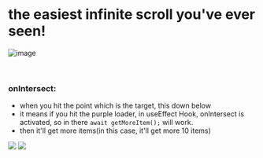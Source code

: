 # the easiest infinite scroll you've ever seen!

![image](https://user-images.githubusercontent.com/84432740/161386038-622c1db0-6ce0-47b3-8665-a39fffb08e92.png)


<br/>

### onIntersect: 
- when you hit the point which is the target, this down below<br/>
- it means if you hit the purple loader, in useEffect Hook, onIntersect is activated, so in there `await getMoreItem();` will work.
- then it'll get more items(in this case, it'll get more 10 items)
<div>
  <img src="https://user-images.githubusercontent.com/84432740/161386168-f4dcba05-09a5-4bb1-9cef-1e7e1a385257.png"/>
  <img src="https://user-images.githubusercontent.com/84432740/161386289-d3e8ef31-11de-4652-bd7c-63c8f25ca0e0.png"/>
<br/>
</div>

  <!-- ![target](https://user-images.githubusercontent.com/84432740/161386168-f4dcba05-09a5-4bb1-9cef-1e7e1a385257.png) -->

<!--   ![getItems](https://user-images.githubusercontent.com/84432740/161386289-d3e8ef31-11de-4652-bd7c-63c8f25ca0e0.png) -->
